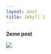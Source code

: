 ```yaml
---
layout: post
title: Jekyll 1
---
```


**2eme post**

![](https://drop.philharmoniedeparis.fr/CMDP/CMDP000003000/images/Dr-Jekyll-et-M-Hyde-affiche-de-la-comedie-musicale%C2%A9Osterreichische-Nationalbibliothek.jpg)